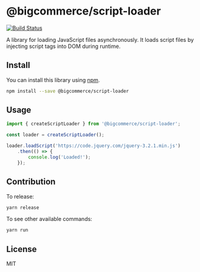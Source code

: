# @bigcommerce/script-loader

[![Build Status](https://travis-ci.com/bigcommerce/script-loader-js.svg?token=pywwZy8zX1F5AzeQ9WpL&branch=master)](https://travis-ci.com/bigcommerce/script-loader-js)

A library for loading JavaScript files asynchronously. It loads script files by injecting script tags into DOM during runtime.

## Install

You can install this library using [npm](https://www.npmjs.com/get-npm).

```sh
npm install --save @bigcommerce/script-loader
```

## Usage

```js
import { createScriptLoader } from '@bigcommerce/script-loader';

const loader = createScriptLoader();

loader.loadScript('https://code.jquery.com/jquery-3.2.1.min.js')
    .then(() => {
        console.log('Loaded!');
    });
```

## Contribution

To release:

```sh
yarn release
```

To see other available commands:

```sh
yarn run
```

## License

MIT
